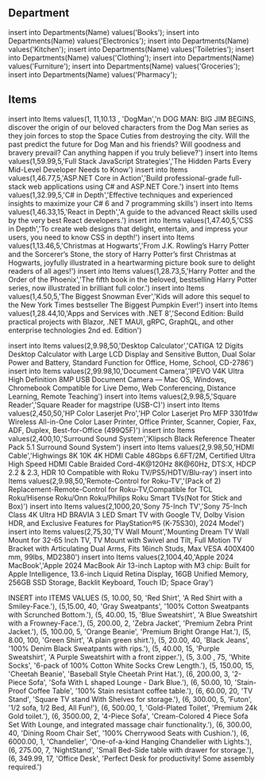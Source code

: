 ## Department

insert into Departments(Name) values('Books');
insert into Departments(Name) values('Electronics');
insert into Departments(Name) values('Kitchen');
insert into Departments(Name) values('Toiletries');
insert into Departments(Name) values('Clothing');
insert into Departments(Name) values('Furniture');
insert into Departments(Name) values('Groceries');
insert into Departments(Name) values('Pharmacy');

## Items

insert into Items values(1, 11,10.13 , 'DogMan','n DOG MAN: BIG JIM BEGINS, discover the origin of our beloved characters from the Dog Man series as they join forces to stop the Space Cuties from destroying the city. Will the past predict the future for Dog Man and his friends? Will goodness and bravery prevail? Can anything happen if you truly believe?')
insert into Items values(1,59.99,5,'Full Stack JavaScript Strategies','The Hidden Parts Every Mid-Level Developer Needs to Know')
insert into Items values(1,46.77,5,'ASP.NET Core in Action','Build professional-grade full-stack web applications using C# and ASP.NET Core.')
insert into Items values(1,32.99,5,'C# in Depth','Effective techniques and experienced insights to maximize your C# 6 and 7 programming skills')
insert into Items values(1,46.33,15,'React in Depth','A guide to the advanced React skills used by the very best React developers.')
insert into Items values(1,47.40,5,'CSS in Depth','To create web designs that delight, entertain, and impress your users, you need to know CSS in depth!')
insert into Items values(1,13.46,5,'Christmas at Hogwarts','From J.K. Rowling’s Harry Potter and the Sorcerer’s Stone, the story of Harry Potter’s first Christmas at Hogwarts, joyfully illustrated in a heartwarming picture book sure to delight readers of all ages!')
insert into Items values(1,28.73,5,'Harry Potter and the Order of the Phoenix','The fifth book in the beloved, bestselling Harry Potter series, now illustrated in brilliant full color.')
insert into Items values(1,4.50,5,'The Biggest Snowman Ever','Kids will adore this sequel to the New York Times bestseller The Biggest Pumpkin Ever!')
insert into Items values(1,28.44,10,'Apps and Services with .NET 8','Second Edition: Build practical projects with Blazor, .NET MAUI, gRPC, GraphQL, and other enterprise technologies 2nd ed. Edition')

insert into Items values(2,9.98,50,'Desktop Calculator','CATIGA 12 Digits Desktop Calculator with Large LCD Display and Sensitive Button, Dual Solar Power and Battery, Standard Function for Office, Home, School, CD-2786')
insert into Items values(2,99.98,10,'Document Camera','IPEVO V4K Ultra High Definition 8MP USB Document Camera — Mac OS, Windows, Chromebook Compatible for Live Demo, Web Conferencing, Distance Learning, Remote Teaching')
insert into Items values(2,9.98,5,'Square Reader','Square Reader for magstripe (USB-C)')
insert into Items values(2,450,50,'HP Color Laserjet Pro','HP Color Laserjet Pro MFP 3301fdw Wireless All-in-One Color Laser Printer, Office Printer, Scanner, Copier, Fax, ADF, Duplex, Best-for-Office (499Q5F)')
insert into Items values(2,400,10,'Surround Sound System','Klipsch Black Reference Theater Pack 5.1 Surround Sound System')
insert into Items values(2,9.98,50,'HDMI Cable','Highwings 8K 10K 4K HDMI Cable 48Gbps 6.6FT/2M, Certified Ultra High Speed HDMI Cable Braided Cord-4K@120Hz 8K@60Hz, DTS:X, HDCP 2.2 & 2.3, HDR 10 Compatible with Roku TV/PS5/HDTV/Blu-ray')
insert into Items values(2,9.98,50,'Remote-Control for Roku-TV','(Pack of 2) Replacement-Remote-Control for Roku-TV,Compatible for TCL Roku/Hisense Roku/Onn Roku/Philips Roku Smart TVs(Not for Stick and Box)')
insert into Items values(2,1000,20,'Sony 75-Inch TV','Sony 75-Inch Class 4K Ultra HD BRAVIA 3 LED Smart TV with Google TV, Dolby Vision HDR, and Exclusive Features for PlayStation®5 (K-75S30), 2024 Model')
insert into Items values(2,75,30,'TV Wall Mount','Mounting Dream TV Wall Mount for 32-65 Inch TV, TV Mount with Swivel and Tilt, Full Motion TV Bracket with Articulating Dual Arms, Fits 16inch Studs, Max VESA 400X400 mm, 99lbs, MD2380')
insert into Items values(2,1004,40,'Apple 2024 MacBook','Apple 2024 MacBook Air 13-inch Laptop with M3 chip: Built for Apple Intelligence, 13.6-inch Liquid Retina Display, 16GB Unified Memory, 256GB SSD Storage, Backlit Keyboard, Touch ID; Space Gray')

INSERT into ITEMS VALUES
(5, 10.00, 50, 'Red Shirt', 'A Red Shirt with a Smiley-Face.'),
(5,15.00, 40, 'Gray Sweatpants', '100% Cotton Sweatpants with Scrunched Bottom.'),
(5, 40.00, 15, 'Blue Sweatshirt', 'A Blue Sweatshirt with a Frowney-Face.'),
(5, 200.00, 2, 'Zebra Jacket', 'Premium Zebra Print Jacket.'),
(5, 100.00, 5, 'Orange Beanie', 'Premium Bright Orange Hat.'),
(5, 8.00, 100, 'Green Shirt', 'A plain green shirt.'),
(5, 20.00, 40, 'Black Jeans', '100% Denim Black Sweatpants with rips.'),
(5, 40.00, 15, 'Purple Sweatshirt', 'A Purple Sweatshirt with a front zipper.'),
(5, 3.00 , 75, 'White Socks', '6-pack of 100% Cotton White Socks Crew Length.'),
(5, 150.00, 15, 'Cheetah Beanie', 'Baseball Style Cheetah Print Hat.'),
(6, 200.00, 3, '2-Piece Sofa', 'Sofa With L shaped Lounge - Dark Blue.'),
(6, 50.00, 10, 'Stain-Proof Coffee Table', '100% Stain resistant coffee table.'),
(6, 60.00, 20, 'TV Stand', 'Square TV stand With Shelves for storage.'),
(6, 300.00, 5, 'Futon', '1/2 sofa, 1/2 Bed, All Fun!'),
(6, 500.00, 1, 'Gold-Plated Toilet', 'Premium 24k Gold toilet.'),
(6, 3500.00, 2, '4-Piece Sofa', 'Cream-Colored 4 Piece Sofa Set With Lounge, and integrated massage chair functionality.'),
(6, 300.00, 40, 'Dining Room Chair Set', '100% Cherrywood Seats with Cushion.'),
(6, 6000.00, 1, 'Chandelier', 'One-of-a-kind Hanging Chandelier with Lights.'),
(6, 275.00, 7, 'NightStand', 'Small Bed-Side table with drawer for storage.'),
(6, 349.99, 17, 'Office Desk', 'Perfect Desk for productivity! Some assembly required.')
